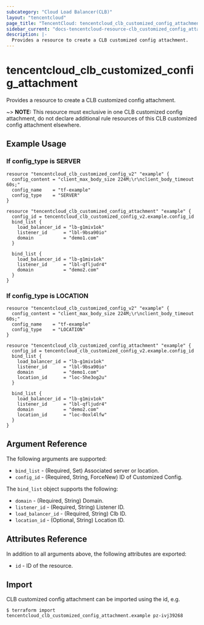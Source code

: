 ```yaml
---
subcategory: "Cloud Load Balancer(CLB)"
layout: "tencentcloud"
page_title: "TencentCloud: tencentcloud_clb_customized_config_attachment"
sidebar_current: "docs-tencentcloud-resource-clb_customized_config_attachment"
description: |-
  Provides a resource to create a CLB customized config attachment.
---
```


# tencentcloud_clb_customized_config_attachment

Provides a resource to create a CLB customized config attachment.

~> **NOTE:** This resource must exclusive in one CLB customized config attachment, do not declare additional rule resources of this CLB customized config attachment elsewhere.

## Example Usage

### If config_type is SERVER

```hcl
resource "tencentcloud_clb_customized_config_v2" "example" {
  config_content = "client_max_body_size 224M;\r\nclient_body_timeout 60s;"
  config_name    = "tf-example"
  config_type    = "SERVER"
}

resource "tencentcloud_clb_customized_config_attachment" "example" {
  config_id = tencentcloud_clb_customized_config_v2.example.config_id
  bind_list {
    load_balancer_id = "lb-g1miv1ok"
    listener_id      = "lbl-9bsa90io"
    domain           = "demo1.com"
  }

  bind_list {
    load_balancer_id = "lb-g1miv1ok"
    listener_id      = "lbl-qfljudr4"
    domain           = "demo2.com"
  }
}
```

### If config_type is LOCATION

```hcl
resource "tencentcloud_clb_customized_config_v2" "example" {
  config_content = "client_max_body_size 224M;\r\nclient_body_timeout 60s;"
  config_name    = "tf-example"
  config_type    = "LOCATION"
}

resource "tencentcloud_clb_customized_config_attachment" "example" {
  config_id = tencentcloud_clb_customized_config_v2.example.config_id
  bind_list {
    load_balancer_id = "lb-g1miv1ok"
    listener_id      = "lbl-9bsa90io"
    domain           = "demo1.com"
    location_id      = "loc-5he3og2u"
  }

  bind_list {
    load_balancer_id = "lb-g1miv1ok"
    listener_id      = "lbl-qfljudr4"
    domain           = "demo2.com"
    location_id      = "loc-0oxl4lfw"
  }
}
```

## Argument Reference

The following arguments are supported:

* `bind_list` - (Required, Set) Associated server or location.
* `config_id` - (Required, String, ForceNew) ID of Customized Config.

The `bind_list` object supports the following:

* `domain` - (Required, String) Domain.
* `listener_id` - (Required, String) Listener ID.
* `load_balancer_id` - (Required, String) Clb ID.
* `location_id` - (Optional, String) Location ID.

## Attributes Reference

In addition to all arguments above, the following attributes are exported:

* `id` - ID of the resource.



## Import

CLB customized config attachment can be imported using the id, e.g.

```
$ terraform import tencentcloud_clb_customized_config_attachment.example pz-ivj39268
```

